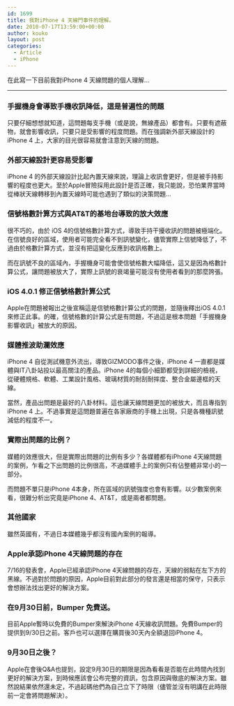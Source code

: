 ```yaml
---
id: 1699
title: 我對iPhone 4 天線門事件的理解。
date: 2010-07-17T13:59:00+00:00
author: kouko
layout: post
categories:
  - Article
  - iPhone
---
```

在此寫一下目前我對iPhone 4 天線問題的個人理解...

***

### 手握機身會導致手機收訊降低，這是普遍性的問題

只要仔細想想就知道，這問題每支手機（或是說，無線產品）都會有。只要有遮蔽物，就會影響收訊，只要只是受影響的程度問題。而在強調新外部天線設計的iPhone 4 上，大家的目光很容易就會注意到天線的問題。

### 外部天線設計更容易受影響

iPhone 4 的外部天線設計比起內置天線來說，理論上收訊會更好，但是被手持影響的程度也更大。至於Apple冒險採用此設計是否正確，我只能說，恐怕業界當時從棒狀天線轉移到內置天線時可能也遇到了類似的決策問題&#8230;

### 信號格數計算方式與AT&T的基地台導致的放大效應

很不巧的，由於 iOS 4的信號格數計算方式，導致手持干擾收訊的問題被極端化。在信號良好的區域，使用者可能完全看不到訊號變化，儘管實際上信號降低了，不過由於格數計算方式，並沒有把這變化反應到收訊格數上。

而在訊號不良的區域內，﻿手握機身可能會使信號格數大幅降低，這又是因為格數計算公式，讓問題被放大了，實際上訊號的衰竭量可能沒有使用者看到的那麼誇張。

### iOS 4.0.1 修正信號格數計算公式

Apple在問題被報出之後宣稱這是信號格數計算公式的問題，並隨後釋出iOS 4.0.1 來修正此事。的確，信號格數的計算公式﻿是有問題，不過這是根本問題「手握機身影響收訊」被放大的原因。

### 媒體推波助瀾效應

iPhone 4 自從測試機意外流出，導致GIZMODO事件之後，iPhone 4 一直都是媒體與IT八卦站投以最高關注的產品。iPhone 4的每個小細節都受到詳細的檢視，從硬體規格、軟體、工業設計風格、玻璃材質的耐刮耐摔度、整合金屬邊框的天線。

當然，產品出問題是最好的八卦材料。這也讓天線問題更加的被放大，而且專指到iPhone 4 上。不過事實是這問題普遍在各家廠商的手機上出現，只是各機種訊號減低的程度不一。

### 實際出問題的比例？

媒體的效應很大，但是實際出問題的比例有多少？各媒體都有iPhone 4天線問題的案例，乍看之下出問題的比例很高，不過媒體手上的案例只有佔整體非常小的一部分。

而問題不單只是iPhone 4本身，所在區域的訊號強度也會有影響。以少數案例來看，很難分析出究竟是iPhone 4、AT&T，或是兩者都問題。

### 其他國家

雖然英國有，不過日本媒體幾乎都沒有國內案例的報導。

### Apple承認iPhone 4天線問題的存在

7/16的發表會，Apple已經承認iPhone 4天線問題的存在，天線的弱點在左下方的黑線。不過對於問題的原因，Apple目前對此部分的發言還是相當的保守，只表示會想辦法找出更好的解決方案。

### 在9月30日前，Bumper 免費送。

目前Apple暫時以免費的Bumper來解決iPhone 4天線收訊問題。免費Bumper的提供到9/30日之前。客戶也可以選擇在購買後30天內全額退回iPhone 4。

### 9月30日之後？

Apple在會後Q&A也提到，設定9月30日的期限是因為看看是否能在此時間內找到更好的解決方案，到時候應該會公布完整的資訊，包含原因與徹底的解決方案。雖然說結果依然還未定，不過起碼他們為自己立下了時限（儘管並沒有明講在此時限前一定會將問題解決）。
